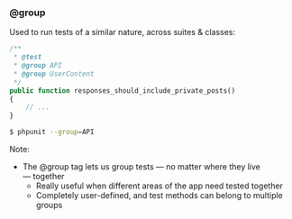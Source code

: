 ### @group

Used to run tests of a similar nature, across suites & classes:

```php
/**
 * @test
 * @group API
 * @group UserContent
 */
public function responses_should_include_private_posts()
{
    // ...
}
```

```sh
$ phpunit --group=API
```
<!-- .element: class="fragment" -->

Note:

* The @group tag lets us group tests — no matter where they live — together
    - Really useful when different areas of the app need tested together
    - Completely user-defined, and test methods can belong to multiple groups
